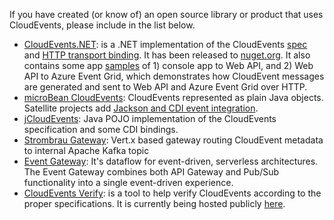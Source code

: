 If you have created (or know of) an open source library or product that
uses CloudEvents, please include in the list below.

* [CloudEvents.NET](https://github.com/aliencube/CloudEvents.NET): is a .NET
  implementation of the CloudEvents [spec](../spec.md) and
  [HTTP transport binding](../http-transport-binding.md). It has been released to
  [nuget.org](https://www.nuget.org/packages?q=Aliencube.CloudEventsNet).
  It also contains some app
  [samples](https://github.com/aliencube/CloudEvents.NET/tree/master/sample)
  of 1) console app to Web API, and 2) Web API to Azure Event Grid, which
  demonstrates how CloudEvent messages are generated and sent to Web API and
  Azure Event Grid over HTTP.
* [microBean CloudEvents](https://microbean.github.io/microbean-cloudevents/):
  CloudEvents represented as plain Java objects. Satellite projects add
  [Jackson and CDI event integration](https://microbean.github.io/microbean-cloudevents-jackson-cdi).
* [jCloudEvents](https://github.com/project-streamzi/jcloudevents):
  Java POJO implementation of the CloudEvents specification and some CDI bindings.
* [Strombrau Gateway](https://github.com/project-streamzi/event-gateway):
  Vert.x based gateway routing CloudEvent metadata to internal Apache Kafka topic
* [Event Gateway](https://github.com/serverless/event-gateway):
  It's dataflow for event-driven, serverless architectures. The Event Gateway combines both API Gateway and Pub/Sub functionality into a single event-driven experience.
* [CloudEvents Verify](https://github.com/btbd/CEVerify):
  is a tool to help verify CloudEvents according to the proper specifications. It is currently being hosted publicly [here](http://soaphub.org/ceverify).